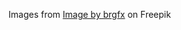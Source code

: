 Images from <a href="https://www.freepik.com/free-vector/set-gray-stones-isolated-white_16856094.htm#query=clip%20art%20rock&position=3&from_view=search&track=ais">Image by brgfx</a> on Freepik